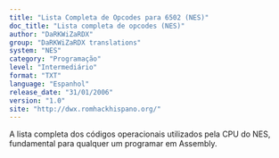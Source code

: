```yaml
---
title: "Lista Completa de Opcodes para 6502 (NES)"
doc_title: "Lista completa de opcodes (NES)"
author: "DaRKWiZaRDX"
group: "DaRKWiZaRDX translations"
system: "NES"
category: "Programação"
level: "Intermediário"
format: "TXT"
language: "Espanhol"
release_date: "31/01/2006"
version: "1.0"
site: "http://dwx.romhackhispano.org/"
---
```

A lista completa dos códigos operacionais utilizados pela CPU do NES, fundamental para qualquer um programar em Assembly.